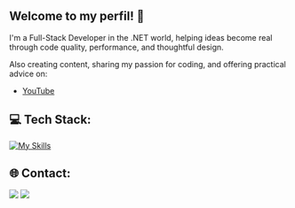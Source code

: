 ## Welcome to my perfil! 👋
I'm a Full-Stack Developer in the .NET world, helping ideas become real through code quality, performance, and thoughtful design.

Also creating content, sharing my passion for coding, and offering practical advice on:

- [YouTube](https://www.youtube.com/channel/eduardomacielp)

## 💻 Tech Stack:

[![My Skills](https://skillicons.dev/icons?i=cs,dotnet,next,html,css,azure,mysql,sqlite&theme=light)](https://skillicons.dev)

## 🌐 Contact:
<a href="https://www.linkedin.com/in/eduardomacielp" target="_blank"><img src="https://img.shields.io/badge/-LinkedIn-%230077B5?style=for-the-badge&logo=linkedin&logoColor=white"></a> 
<a href = "mailto:eduardomacielpereira@hotmail.com" target="_blank"><img src="https://img.shields.io/badge/Microsoft_Outlook-0078D4?style=for-the-badge&logo=microsoft-outlook&logoColor=white"></a>
